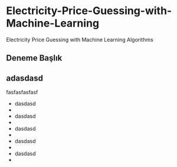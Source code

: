 # Electricity-Price-Guessing-with-Machine-Learning
Electricity Price Guessing with Machine Learning Algorithms
<h2>Deneme Başlık </h2>

<div>
  <h2> adasdasd </h2>
  <p> fasfasfasfasf </p>
  <ul>
  <li>dasdasd <li>
    <li>dasdasd <li>
    <li>dasdasd <li>
    <li>dasdasd <li>
    <li>dasdasd <li>
  </ul>
  </div>
